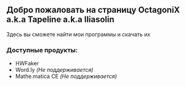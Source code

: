 ## Добро пожаловать на страницу OctagoniX a.k.a Tapeline a.k.a Iliasolin

Здесь вы сможете найти мои программы и скачать их

### Доступные продукты:

- HWFaker
- Word.ly *(Не поддерживается)*
- Mathe.matica CE *(Не поддерживается)*
